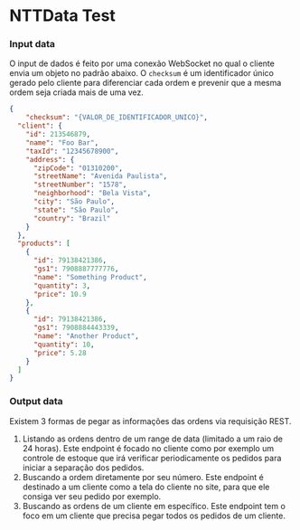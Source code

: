 # NTTData Test

### Input data

O input de dados é feito por uma conexão WebSocket no qual o cliente envia um objeto no padrão abaixo.
O `checksum` é um identificador único gerado pelo cliente para diferenciar cada ordem e prevenir que a mesma ordem seja
criada mais de uma vez.

```json
{
	"checksum": "{VALOR_DE_IDENTIFICADOR_UNICO}",
  "client": {
    "id": 213546879,
    "name": "Foo Bar",
    "taxId": "12345678900",
    "address": {
      "zipCode": "01310200",
      "streetName": "Avenida Paulista",
      "streetNumber": "1578",
      "neighborhood": "Bela Vista",
      "city": "São Paulo",
      "state": "São Paulo",
      "country": "Brazil"
    }
  },
  "products": [
    {
      "id": 79138421386,
      "gs1": 7908887777776,
      "name": "Something Product",
      "quantity": 3,
      "price": 10.9
    },
    {
      "id": 79138421386,
      "gs1": 7908884443339,
      "name": "Another Product",
      "quantity": 10,
      "price": 5.28
    }
  ]
}
```


### Output data

Existem 3 formas de pegar as informações das ordens via requisição REST.
1. Listando as ordens dentro de um range de data (limitado a um raio de 24 horas). Este endpoint
é focado no cliente como por exemplo um controle de estoque que irá verificar periodicamente
os pedidos para iniciar a separação dos pedidos.
2. Buscando a ordem diretamente por seu número. Este endpoint é destinado a um cliente como a
tela do cliente no site, para que ele consiga ver seu pedido por exemplo.
3. Buscando as ordens de um cliente em específico. Este endpoint tem o foco em um cliente que
precisa pegar todos os pedidos de um cliente.